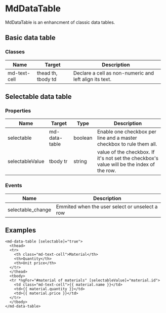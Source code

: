 # MdDataTable
MdDataTable is an enhancment of classic data tables.

## Basic data table
### Classes
| Name | Target | Description |
| --- | --- | --- |
| md-text-cell | thead th, tbody td | Declare a cell as non-numeric and left align its text. |

## Selectable data table
### Properties
| Name | Target | Type | Description |
| --- | --- | --- | --- |
| selectable | md-data-table | boolean | Enable one checkbox per line and a master checkbox to rule them all. |   
| selectableValue | tbody tr | string | value of the checkbox. If it's not set the checkbox's value will be the index of the row. |

### Events
| Name | Description |
| --- | --- |
| selectable_change | Emmited when the user select or unselect a row |

## Examples
```
<md-data-table [selectable]="true">
  <thead>
  <tr>
    <th class="md-text-cell">Material</th>
    <th>Quantity</th>
    <th>Unit price</th>
  </tr>
  </thead>
  <tbody>
  <tr *ngFor="#material of materials" [selectableValue]="material.id">
    <td class="md-text-cell">{{ material.name }}</td>
    <td>{{ material.quantity }}</td>
    <td>{{ material.price }}</td>
  </tr>
  </tbody>
</md-data-table>
```
